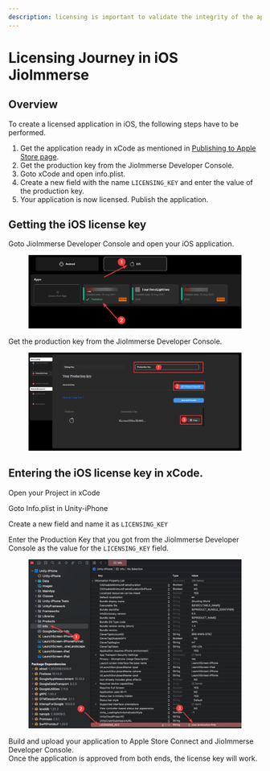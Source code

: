 ```yaml
---
description: licensing is important to validate the integrity of the application
---
```


# Licensing Journey in iOS JioImmerse

## Overview

To create a licensed application in iOS, the following steps have to be performed.

1. Get the application ready in xCode as mentioned in [Publishing to Apple Store page](publishing-to-apple-store.md).
2. Get the production key from the JioImmerse Developer Console.
3. Goto xCode and open info.plist.
4. Create a new field with the name `LICENSING_KEY` and enter the value of the production key.
5. Your application is now licensed. Publish the application.

## Getting the iOS license key

Goto JioImmerse Developer Console and open your iOS application.&#x20;

<figure><img src="../.gitbook/assets/image (106).png" alt=""><figcaption></figcaption></figure>

Get the production key from the JioImmerse Developer Console.

<figure><img src="../.gitbook/assets/brave_NdY6J4F9YF.png" alt=""><figcaption></figcaption></figure>

## Entering the iOS license key in xCode.

Open your Project in xCode

Goto Info.plist in Unity-iPhone

Create a new field and name it as `LICENSING_KEY`

Enter the Production Key that you got from the JioImmerse Developer Console as the value for the `LICENSING_KEY` field.

<figure><img src="../.gitbook/assets/image (108).png" alt=""><figcaption></figcaption></figure>

Build and upload your application to Apple Store Connect and JioImmerse Developer Console.\
Once the application is approved from both ends, the license key will work.
